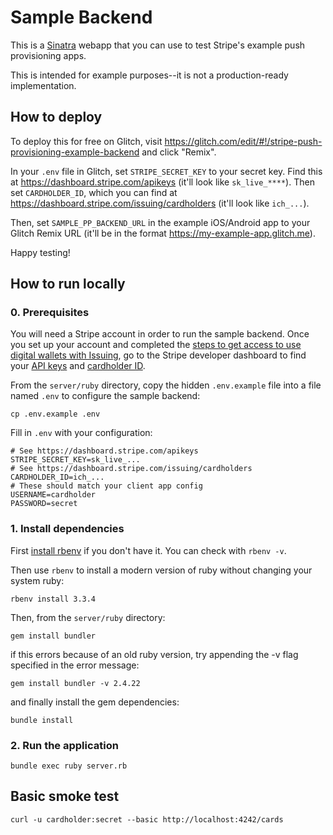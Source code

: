 Sample Backend
====

This is a [Sinatra](http://www.sinatrarb.com/) webapp that you can use to test Stripe's example push provisioning apps.

This is intended for example purposes--it is not a production-ready implementation.

How to deploy
---

To deploy this for free on Glitch, visit https://glitch.com/edit/#!/stripe-push-provisioning-example-backend and click "Remix".

In your `.env` file in Glitch, set `STRIPE_SECRET_KEY` to your secret key. Find this at https://dashboard.stripe.com/apikeys (it'll look like `sk_live_****`). Then set `CARDHOLDER_ID`, which you can find at https://dashboard.stripe.com/issuing/cardholders (it'll look like `ich_...`).

Then, set `SAMPLE_PP_BACKEND_URL` in the example iOS/Android app to your Glitch Remix URL (it'll be in the format https://my-example-app.glitch.me).

Happy testing!

How to run locally
----

### 0. Prerequisites

You will need a Stripe account in order to run the sample backend. Once you set up your account
and completed the [steps to get access to use digital wallets with Issuing](https://stripe.com/docs/issuing/cards/digital-wallets#request-access),
go to the Stripe developer dashboard to find your [API keys](https://dashboard.stripe.com/apikeys) and [cardholder ID](https://dashboard.stripe.com/issuing/cardholders).

From the `server/ruby` directory, copy the hidden `.env.example` file into a file named `.env` to configure the sample backend:

```
cp .env.example .env
```
Fill in `.env` with your configuration:

```
# See https://dashboard.stripe.com/apikeys
STRIPE_SECRET_KEY=sk_live_...
# See https://dashboard.stripe.com/issuing/cardholders
CARDHOLDER_ID=ich_...
# These should match your client app config
USERNAME=cardholder
PASSWORD=secret
```

### 1. Install dependencies
First [install rbenv](https://github.com/rbenv/rbenv?tab=readme-ov-file#installation) if you don't have it.
You can check with `rbenv -v`.

Then use `rbenv` to install a modern version of ruby without changing your system ruby:
```
rbenv install 3.3.4
```

Then, from the `server/ruby` directory:
```
gem install bundler
```
if this errors because of an old ruby version, try appending the -v flag specified in the error message:
```
gem install bundler -v 2.4.22
```
and finally install the gem dependencies:
```
bundle install
```

### 2. Run the application
```
bundle exec ruby server.rb
```

Basic smoke test
---
```
curl -u cardholder:secret --basic http://localhost:4242/cards
```
